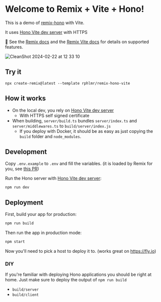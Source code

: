 # Welcome to Remix + Vite + Hono!

This is a demo of [remix-hono](https://github.com/sergiodxa/remix-hono) with Vite. 

It uses [Hono Vite dev server](https://github.com/honojs/vite-plugins/blob/main/packages/dev-server/README.md) with HTTPS

📖 See the [Remix docs](https://remix.run/docs) and the [Remix Vite docs](https://remix.run/docs/en/main/future/vite) for details on supported features.


![CleanShot 2024-02-22 at 12 33 10](https://github.com/rphlmr/remix-hono-vite/assets/20722140/26ed6547-c776-40bd-8556-af58dd91331b)


## Try it

```shellscript
npx create-remix@latest --template rphlmr/remix-hono-vite
```

## How it works
- On the local dev, you rely on [Hono Vite dev server](https://github.com/honojs/vite-plugins/blob/main/packages/dev-server/README.md)
  - With HTTPS self signed certificate
- When building, `server/build.ts` bundles `server/index.ts` and `server/middlewares.ts` to `build/server/index.js`
  - If you deploy with Docker, it should be as easy as just copying the `build` folder and `node_modules`.

## Development

Copy `.env.example` to `.env` and fill the variables. (it is loaded by Remix for you, see [this PR](https://github.com/remix-run/remix/pull/7958))

Run the Hono server with [Hono Vite dev server](https://github.com/honojs/vite-plugins/blob/main/packages/dev-server/README.md):

```shellscript
npm run dev
```

## Deployment

First, build your app for production:

```sh
npm run build
```

Then run the app in production mode:

```sh
npm start
```

Now you'll need to pick a host to deploy it to. (works great on https://fly.io)

### DIY

If you're familiar with deploying Hono applications you should be right at home. Just make sure to deploy the output of `npm run build`

- `build/server`
- `build/client`
